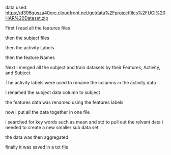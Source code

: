 data used: https://d396qusza40orc.cloudfront.net/getdata%2Fprojectfiles%2FUCI%20HAR%20Dataset.zip

First I read all the features files

then the subject files

then the activity Labels

then the feature Names

Next I merged all the subject and train datasets by their Features, Activity, and  Subject

The activity labels were used to rename the columns in the activity data

I renamed the subject data column to subject

the features data was renamed using the features labels

now i put all the data together in one file

i searched for key words such as mean and std to pull out the relvant data i needed to create a new smaller sub data set

the data was then aggregated

finally it was saved in a txt file